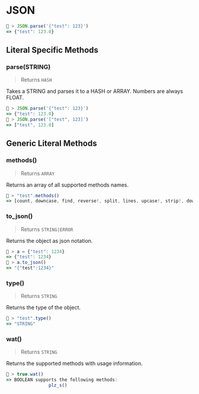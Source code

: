 # JSON




```js
🚀 > JSON.parse('{"test": 123}')
=> {"test": 123.0}
```

## Literal Specific Methods

### parse(STRING)
> Returns `HASH`

Takes a STRING and parses it to a HASH or ARRAY. Numbers are always FLOAT.


```js
🚀 > JSON.parse('{"test": 123}')
=> {"test": 123.0}
🚀 > JSON.parse('["test", 123]')
=> ["test", 123.0]
```



## Generic Literal Methods

### methods()
> Returns `ARRAY`

Returns an array of all supported methods names.

```js
🚀 > "test".methods()
=> [count, downcase, find, reverse!, split, lines, upcase!, strip!, downcase!, size, plz_i, replace, reverse, strip, upcase]
```

### to_json()
> Returns `STRING|ERROR`

Returns the object as json notation.

```js
🚀 > a = {"test": 1234}
=> {"test": 1234}
🚀 > a.to_json()
=> "{"test":1234}"
```

### type()
> Returns `STRING`

Returns the type of the object.

```js
🚀 > "test".type()
=> "STRING"
```

### wat()
> Returns `STRING`

Returns the supported methods with usage information.

```js
🚀 > true.wat()
=> BOOLEAN supports the following methods:
				plz_s()
```

